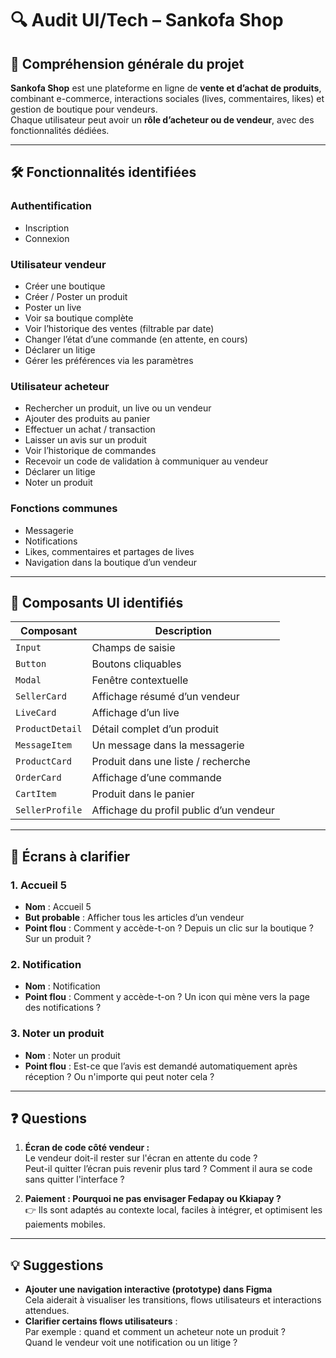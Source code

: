 # 🔍 Audit UI/Tech – Sankofa Shop

## 🧠 Compréhension générale du projet

**Sankofa Shop** est une plateforme en ligne de **vente et d’achat de produits**, combinant e-commerce, interactions sociales (lives, commentaires, likes) et gestion de boutique pour vendeurs.  
Chaque utilisateur peut avoir un **rôle d’acheteur ou de vendeur**, avec des fonctionnalités dédiées.

---

## 🛠️ Fonctionnalités identifiées

### Authentification
- Inscription
- Connexion

### Utilisateur vendeur
- Créer une boutique
- Créer / Poster un produit
- Poster un live
- Voir sa boutique complète
- Voir l’historique des ventes (filtrable par date)
- Changer l’état d’une commande (en attente, en cours)
- Déclarer un litige
- Gérer les préférences via les paramètres

### Utilisateur acheteur
- Rechercher un produit, un live ou un vendeur
- Ajouter des produits au panier
- Effectuer un achat / transaction
- Laisser un avis sur un produit
- Voir l’historique de commandes
- Recevoir un code de validation à communiquer au vendeur
- Déclarer un litige
- Noter un produit

### Fonctions communes
- Messagerie
- Notifications
- Likes, commentaires et partages de lives
- Navigation dans la boutique d’un vendeur

---

## 🧩 Composants UI identifiés

| Composant          | Description                                |
|--------------------|--------------------------------------------|
| `Input`            | Champs de saisie                          |
| `Button`           | Boutons cliquables                        |
| `Modal`            | Fenêtre contextuelle                      |
| `SellerCard`       | Affichage résumé d’un vendeur             |
| `LiveCard`         | Affichage d’un live                       |
| `ProductDetail`    | Détail complet d’un produit               |
| `MessageItem`      | Un message dans la messagerie             |
| `ProductCard`      | Produit dans une liste / recherche        |
| `OrderCard`        | Affichage d’une commande                  |
| `CartItem`         | Produit dans le panier                    |
| `SellerProfile`    | Affichage du profil public d’un vendeur   |

---

## 📌 Écrans à clarifier

### 1. Accueil 5
- **Nom** : Accueil 5
- **But probable** : Afficher tous les articles d’un vendeur
- **Point flou** : Comment y accède-t-on ? Depuis un clic sur la boutique ? Sur un produit ?

### 2. Notification
- **Nom** : Notification
- **Point flou** : Comment y accède-t-on ? Un icon qui mène vers la page des notifications ?

### 3. Noter un produit
- **Nom** : Noter un produit
- **Point flou** : Est-ce que l’avis est demandé automatiquement après réception ? Ou n'importe qui peut noter cela ?

---

## ❓ Questions

1. **Écran de code côté vendeur :**  
   Le vendeur doit-il rester sur l'écran en attente du code ?  
   Peut-il quitter l’écran puis revenir plus tard ?
   Comment il aura se code sans quitter l'interface ?

2. **Paiement : Pourquoi ne pas envisager Fedapay ou Kkiapay ?**  
   👉 Ils sont adaptés au contexte local, faciles à intégrer, et optimisent les paiements mobiles.

---

## 💡 Suggestions

- **Ajouter une navigation interactive (prototype) dans Figma**  
  Cela aiderait à visualiser les transitions, flows utilisateurs et interactions attendues.
- **Clarifier certains flows utilisateurs** :  
  Par exemple : quand et comment un acheteur note un produit ?  
  Quand le vendeur voit une notification ou un litige ?
